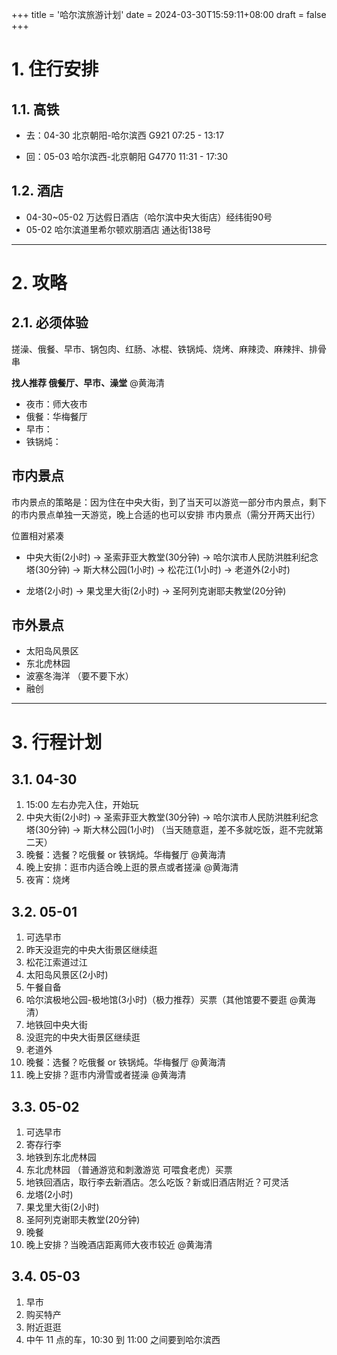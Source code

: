 +++
title = '哈尔滨旅游计划'
date = 2024-03-30T15:59:11+08:00
draft = false
+++

# 1. 住行安排

## 1.1. 高铁

- 去：04-30
北京朝阳-哈尔滨西 G921 07:25 - 13:17

- 回：05-03
哈尔滨西-北京朝阳 G4770 11:31 - 17:30

## 1.2. 酒店

- 04-30~05-02 万达假日酒店（哈尔滨中央大街店）经纬街90号
- 05-02 哈尔滨道里希尔顿欢朋酒店  通达街138号

---

# 2. 攻略

## 2.1. 必须体验
搓澡、俄餐、早市、锅包肉、红肠、冰棍、铁锅炖、烧烤、麻辣烫、麻辣拌、排骨串

**找人推荐 俄餐厅、早市、澡堂** @黄海清
- 夜市：师大夜市
- 俄餐：华梅餐厅
- 早市：
- 铁锅炖：

## 市内景点

市内景点的策略是：因为住在中央大街，到了当天可以游览一部分市内景点，剩下的市内景点单独一天游览，晚上合适的也可以安排
市内景点（需分开两天出行）

位置相对紧凑
- 中央大街(2小时) → 圣索菲亚大教堂(30分钟) → 哈尔滨市人民防洪胜利纪念塔(30分钟) → 斯大林公园(1小时) → 松花江(1小时) -> 老道外(2小时) 

- 龙塔(2小时) → 果戈里大街(2小时) → 圣阿列克谢耶夫教堂(20分钟)

## 市外景点

- 太阳岛风景区
- 东北虎林园
- 波塞冬海洋 （要不要下水）
- 融创 

---

# 3. 行程计划

## 3.1. 04-30
1. 15:00 左右办完入住，开始玩
2. 中央大街(2小时) → 圣索菲亚大教堂(30分钟) → 哈尔滨市人民防洪胜利纪念塔(30分钟) → 斯大林公园(1小时) （当天随意逛，差不多就吃饭，逛不完就第二天）
3. 晚餐：选餐？吃俄餐 or 铁锅炖。华梅餐厅 @黄海清
4. 晚上安排：逛市内适合晚上逛的景点或者搓澡 @黄海清
5. 夜宵：烧烤

## 3.2. 05-01
1. 可选早市
2. 昨天没逛完的中央大街景区继续逛
3. 松花江索道过江
4. 太阳岛风景区(2小时)
5. 午餐自备
6. 哈尔滨极地公园-极地馆(3小时)（极力推荐）买票（其他馆要不要逛 @黄海清）
7. 地铁回中央大街
8. 没逛完的中央大街景区继续逛
9. 老道外
10. 晚餐：选餐？吃俄餐 or 铁锅炖。华梅餐厅 @黄海清
11. 晚上安排？逛市内滑雪或者搓澡 @黄海清

## 3.3. 05-02
1. 可选早市 
2. 寄存行李
3. 地铁到东北虎林园
4. 东北虎林园 （普通游览和刺激游览 可喂食老虎）买票
5. 地铁回酒店，取行李去新酒店。怎么吃饭？新或旧酒店附近？可灵活
6. 龙塔(2小时)
7. 果戈里大街(2小时)
8. 圣阿列克谢耶夫教堂(20分钟)
9. 晚餐
10. 晚上安排？当晚酒店距离师大夜市较近 @黄海清

## 3.4. 05-03
1. 早市
2. 购买特产
3. 附近逛逛
4. 中午 11 点的车，10:30 到 11:00 之间要到哈尔滨西


